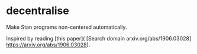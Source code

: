 # decentralise
Make Stan programs non-centered automatically.

Inspired by reading [this paper]( [Search domain arxiv.org/abs/1906.03028] https://arxiv.org/abs/1906.03028).
